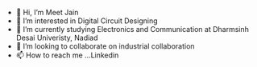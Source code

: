 - 👋 Hi, I’m Meet Jain
- 👀 I’m interested in Digital Circuit Designing
- 🌱 I’m currently studying Electronics and Communication at Dharmsinh Desai Univeristy, Nadiad
- 💞️ I’m looking to collaborate on industrial collaboration
- 📫 How to reach me ...Linkedin
